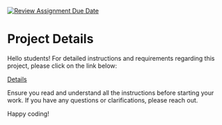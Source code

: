 [![Review Assignment Due Date](https://classroom.github.com/assets/deadline-readme-button-24ddc0f5d75046c5622901739e7c5dd533143b0c8e959d652212380cedb1ea36.svg)](https://classroom.github.com/a/SGiPqt5R)
# Project Details

Hello students! For detailed instructions and requirements regarding this project, please click on the link below:

[Details](https://gvsu-cis371.github.io/projects/5.html)

Ensure you read and understand all the instructions before starting your work. If you have any questions or clarifications, please reach out.

Happy coding!
